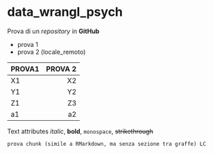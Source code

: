 # data_wrangl_psych
Prova di un *repository* in **GitHub**

 * prova 1
 * prova 2 (locale_remoto)

| PROVA1 | PROVA 2| 
:--------|---------:|
| X1     | X2     |
| Y1     | Y2     |
| Z1|Z3|
|a1|a2|

Text attributes *italic*, **bold**, 
 `monospace`, ~~strikethrough~~

```
prova chunk (simile a RMarkdown, ma senza sezione tra graffe) LC
```

